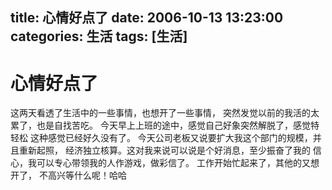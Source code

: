 title: 心情好点了
date: 2006-10-13 13:23:00
categories:  生活
tags: [生活]
---

# 心情好点了
这两天看透了生活中的一些事情，也想开了一些事情，
突然发觉以前的我活的太累了，也是自找苦吃。
今天早上上班的途中，感觉自己好象突然解脱了，感觉特轻松
这种感觉已经好久没有了。
今天公司老板又说要扩大我这个部门的规模，并且重新起照，
经济独立核算。这对我来说可以说是个好消息，至少振奋了我的
信心，我可以专心带领我的人作游戏，做彩信了。
工作开始忙起来了，其他的又想开了， 不高兴等什么呢！哈哈